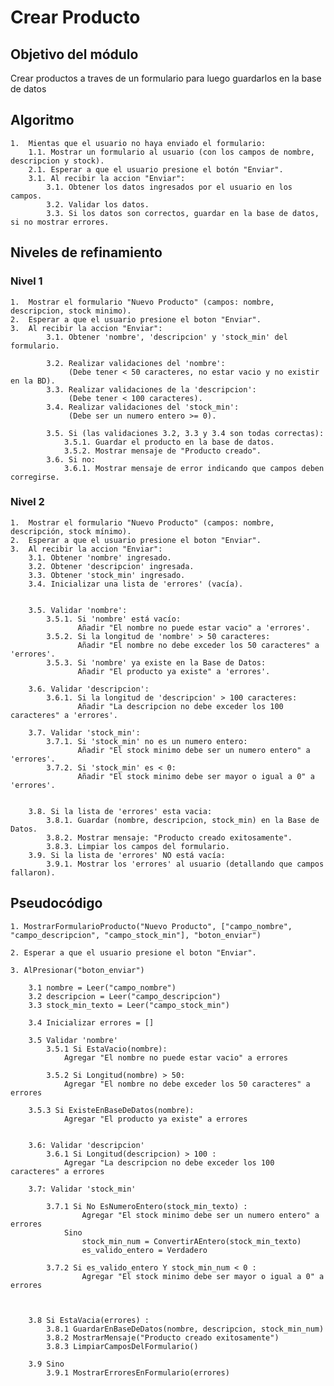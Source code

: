 # Crear Producto

## Objetivo del módulo
Crear productos a traves de un formulario para luego guardarlos en la base de datos

## Algoritmo
    1.  Mientas que el usuario no haya enviado el formulario:
        1.1. Mostrar un formulario al usuario (con los campos de nombre, descripcion y stock).
        2.1. Esperar a que el usuario presione el botón "Enviar".
        3.1. Al recibir la accion "Enviar":
            3.1. Obtener los datos ingresados por el usuario en los campos.
            3.2. Validar los datos.
            3.3. Si los datos son correctos, guardar en la base de datos, si no mostrar errores.

## Niveles de refinamiento 

### Nivel 1
    1.  Mostrar el formulario "Nuevo Producto" (campos: nombre, descripcion, stock minimo).
    2.  Esperar a que el usuario presione el boton "Enviar".
    3.  Al recibir la accion "Enviar":
            3.1. Obtener 'nombre', 'descripcion' y 'stock_min' del formulario.
            
            3.2. Realizar validaciones del 'nombre':
                 (Debe tener < 50 caracteres, no estar vacio y no existir en la BD).
            3.3. Realizar validaciones de la 'descripcion':
                 (Debe tener < 100 caracteres).
            3.4. Realizar validaciones del 'stock_min':
                 (Debe ser un numero entero >= 0).
        
            3.5. Si (las validaciones 3.2, 3.3 y 3.4 son todas correctas):
                3.5.1. Guardar el producto en la base de datos.
                3.5.2. Mostrar mensaje de "Producto creado".
            3.6. Si no:
                3.6.1. Mostrar mensaje de error indicando que campos deben corregirse.

### Nivel 2
    1.  Mostrar el formulario "Nuevo Producto" (campos: nombre, descripción, stock mínimo).
    2.  Esperar a que el usuario presione el boton "Enviar".
    3.  Al recibir la accion "Enviar":
        3.1. Obtener 'nombre' ingresado.
        3.2. Obtener 'descripcion' ingresada.
        3.3. Obtener 'stock_min' ingresado.
        3.4. Inicializar una lista de 'errores' (vacía).
        
    
        3.5. Validar 'nombre':
            3.5.1. Si 'nombre' está vacío:
                   Añadir "El nombre no puede estar vacio" a 'errores'.
            3.5.2. Si la longitud de 'nombre' > 50 caracteres:
                   Añadir "El nombre no debe exceder los 50 caracteres" a 'errores'.
            3.5.3. Si 'nombre' ya existe en la Base de Datos:
                   Añadir "El producto ya existe" a 'errores'.
                   
        3.6. Validar 'descripcion':
            3.6.1. Si la longitud de 'descripcion' > 100 caracteres:
                   Añadir "La descripcion no debe exceder los 100 caracteres" a 'errores'.
                   
        3.7. Validar 'stock_min':
            3.7.1. Si 'stock_min' no es un numero entero:
                   Añadir "El stock minimo debe ser un numero entero" a 'errores'.
            3.7.2. Si 'stock_min' es < 0:
                   Añadir "El stock minimo debe ser mayor o igual a 0" a 'errores'.
        
        
        3.8. Si la lista de 'errores' esta vacia:
            3.8.1. Guardar (nombre, descripcion, stock_min) en la Base de Datos.
            3.8.2. Mostrar mensaje: "Producto creado exitosamente".
            3.8.3. Limpiar los campos del formulario.
        3.9. Si la lista de 'errores' NO está vacía:
            3.9.1. Mostrar los 'errores' al usuario (detallando que campos fallaron).
        
## Pseudocódigo

    1. MostrarFormularioProducto("Nuevo Producto", ["campo_nombre", "campo_descripcion", "campo_stock_min"], "boton_enviar")
    
    2. Esperar a que el usuario presione el boton "Enviar".
    
    3. AlPresionar("boton_enviar")
            
        3.1 nombre = Leer("campo_nombre")
        3.2 descripcion = Leer("campo_descripcion")
        3.3 stock_min_texto = Leer("campo_stock_min")

        3.4 Inicializar errores = [] 

        3.5 Validar 'nombre'
            3.5.1 Si EstaVacio(nombre):
                Agregar "El nombre no puede estar vacio" a errores
            
            3.5.2 Si Longitud(nombre) > 50:
                Agregar "El nombre no debe exceder los 50 caracteres" a errores
        
        3.5.3 Si ExisteEnBaseDeDatos(nombre):
                Agregar "El producto ya existe" a errores
            

        3.6: Validar 'descripcion'
            3.6.1 Si Longitud(descripcion) > 100 :
                Agregar "La descripcion no debe exceder los 100 caracteres" a errores

        3.7: Validar 'stock_min'

            3.7.1 Si No EsNumeroEntero(stock_min_texto) :
                    Agregar "El stock minimo debe ser un numero entero" a errores
                Sino
                    stock_min_num = ConvertirAEntero(stock_min_texto)
                    es_valido_entero = Verdadero
        
            3.7.2 Si es_valido_entero Y stock_min_num < 0 :
                    Agregar "El stock minimo debe ser mayor o igual a 0" a errores



        3.8 Si EstaVacia(errores) :
            3.8.1 GuardarEnBaseDeDatos(nombre, descripcion, stock_min_num)
            3.8.2 MostrarMensaje("Producto creado exitosamente")
            3.8.3 LimpiarCamposDelFormulario()
             
        3.9 Sino
            3.9.1 MostrarErroresEnFormulario(errores)
